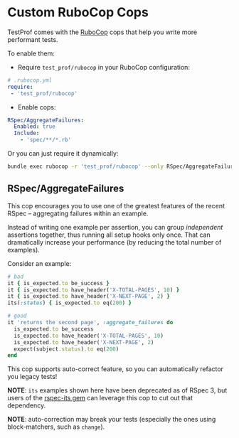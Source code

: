 # Custom RuboCop Cops

TestProf comes with the [RuboCop](https://github.com/bbatsov/rubocop) cops that help you write more performant tests.

To enable them:

- Require `test_prof/rubocop` in your RuboCop configuration:

```yml
# .rubocop.yml
require:
 - 'test_prof/rubocop'
```

- Enable cops:

```yml
RSpec/AggregateFailures:
  Enabled: true
  Include:
    - 'spec/**/*.rb'
```

Or you can just require it dynamically:

```sh
bundle exec rubocop -r 'test_prof/rubocop' --only RSpec/AggregateFailures
```

## RSpec/AggregateFailures

This cop encourages you to use one of the greatest features of the recent RSpec – aggregating failures within an example.

Instead of writing one example per assertion, you can group _independent_ assertions together, thus running all setup hooks only once. That can dramatically increase your performance (by reducing the total number of examples).

Consider an example:

```ruby
# bad
it { is_expected.to be_success }
it { is_expected.to have_header('X-TOTAL-PAGES', 10) }
it { is_expected.to have_header('X-NEXT-PAGE', 2) }
its(:status) { is_expected.to eq(200) }

# good
it 'returns the second page', :aggregate_failures do
  is_expected.to be_success
  is_expected.to have_header('X-TOTAL-PAGES', 10)
  is_expected.to have_header('X-NEXT-PAGE', 2)
  expect(subject.status).to eq(200)
end
```

This cop supports auto-correct feature, so you can automatically refactor you legacy tests!

**NOTE**: `its` examples shown here have been deprecated as of RSpec 3, but users of the [rspec-its gem](https://github.com/rspec/rspec-its) can leverage this cop to cut out that dependency.

**NOTE**: auto-correction may break your tests (especially the ones using block-matchers, such as `change`).
